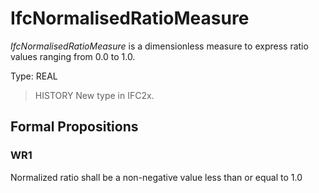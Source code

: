 # IfcNormalisedRatioMeasure

_IfcNormalisedRatioMeasure_ is a dimensionless measure to express ratio values ranging from 0.0 to 1.0.<!-- end of definition -->

Type: REAL

> HISTORY New type in IFC2x.

## Formal Propositions

### WR1
Normalized ratio shall be a non-negative value less than or equal to 1.0
